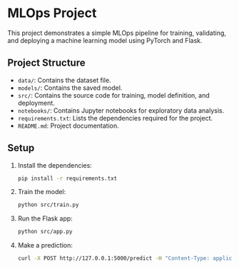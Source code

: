 # MLOps Project

This project demonstrates a simple MLOps pipeline for training, validating, and deploying a machine learning model using PyTorch and Flask.

## Project Structure

- `data/`: Contains the dataset file.
- `models/`: Contains the saved model.
- `src/`: Contains the source code for training, model definition, and deployment.
- `notebooks/`: Contains Jupyter notebooks for exploratory data analysis.
- `requirements.txt`: Lists the dependencies required for the project.
- `README.md`: Project documentation.

## Setup

1. Install the dependencies:
   ```bash
   pip install -r requirements.txt
   ```

2. Train the model:
   ```bash
   python src/train.py
   ```

3. Run the Flask app:
   ```bash
   python src/app.py
   ```

4. Make a prediction:
   ```bash
   curl -X POST http://127.0.0.1:5000/predict -H "Content-Type: application/json" -d '{"features": [5.1, 3.5, 1.4, 0.2]}'
   ```
